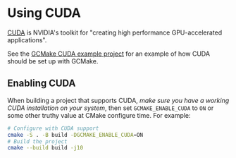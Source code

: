 # Using CUDA

[CUDA](https://developer.nvidia.com/cuda-toolkit) is NVIDIA's toolkit for
"creating high performance GPU-accelerated applications".

See the [GCMake CUDA example project](https://github.com/scupit/gcmake-test-project/tree/develop/cuda-example)
for an example of how CUDA should be set up with GCMake.

## Enabling CUDA

When building a project that supports CUDA, *make sure you have a working CUDA installation on your system*,
then set `GCMAKE_ENABLE_CUDA` to `ON` or some other truthy value at CMake configure time. For example:

``` sh
# Configure with CUDA support
cmake -S . -B build -DGCMAKE_ENABLE_CUDA=ON
# Build the project
cmake --build build -j10
```

